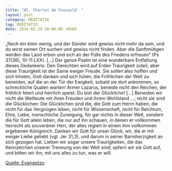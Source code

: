 ```yaml
---
title: "Hl. Charles de Foucauld  "
layout: post
category: MEDITATIO
tag: MEDITATIO
date: 2024-02-29 10:00:00 +0100
---
```

„Noch ein klein wenig, und der Sünder wird gewiss nicht mehr da sein, und du wirst seinen Ort suchen und gewiss nicht finden. Aber die Sanftmütigen werden das Land erben und sich an der Fülle des Friedens erfreuen“ (Ps 37(36), 10-11 LXX). […]
Der ganze Psalm ist eine wunderbare Entfaltung dieses Gedankens: Den Gerechten wird auf Erden Traurigkeit zuteil, aber diese Traurigkeit ist der Same ewiger Freude.<!--more--> Sie sollen also hoffen und sich trösten, Gott danken und sich hüten, die Fröhlichen der Welt zu beneiden, auf die an der Tür der Ewigkeit, sobald sie dort ankommen, so schreckliche Qualen warten! Armer Lazarus, beneide nicht den Reichen, der fröhlich feiert und herrlich speist: Du bist der Glückliche! […] Beneiden wir nicht die Weltleute mit ihren Freuden und ihrem Wohlstand …; nicht sie sind die Glücklichen: Die Glücklichen sind die, die Gott zum Herrn haben, die nicht für das Vergnügen leben, nicht für Wissenschaft, nicht für Reichtum, Ehre, Liebe, menschliche Zuneigung, für gar nichts in dieser Welt, sondern die für Gott allein leben, die nur auf ihn schauen, in denen er vollkommen herrscht als souveräner Herr, der alles regiert in einem ihm vollkommen ergebenen Königreich.
Danken wir Gott für unser Glück, wir, die er mit ewiger Liebe geliebt (vgl. Jer 31,3), und darum in seiner Barmherzigkeit an sich gezogen hat. Lieben wir sogar unsere Traurigkeiten, die das Kennzeichen unserer Trennung von der Welt sind; opfern wir sie Gott auf, und bitten wir ihn, mit uns alles zu tun, was er will. 

[Quelle: Evangelizo](https://evangeliumtagfuertag.org/DE/gospel)